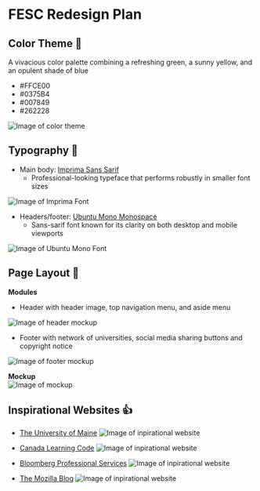 # **FESC Redesign Plan**

## Color Theme :lollipop:
 A vivacious color palette combining a refreshing green, a sunny yellow, and an opulent shade of blue
 * #FFCE00
 * #0375B4
 * #007849
 * #262228
 
 ![Image of color theme](https://raw.githubusercontent.com/kev-n/FESC/gh-pages/docs/plan/colorpalette.jpg)

## Typography :memo:
 * Main body: [Imprima Sans Sarif](https://fonts.google.com/specimen/Imprima)
   - Professional-looking typeface that performs robustly in smaller font sizes
  
  ![Image of Imprima Font](https://raw.githubusercontent.com/kev-n/FESC/gh-pages/docs/plan/Imprima.png)
  
 * Headers/footer: [Ubuntu Mono Monospace](https://fonts.google.com/specimen/Ubuntu+Mono) 
   - Sans-sarif font known for its clarity on both desktop and mobile viewports
  
  ![Image of Ubuntu Mono Font](https://raw.githubusercontent.com/kev-n/FESC/gh-pages/docs/plan/Ubuntu+Mono.png)
  
## Page Layout :book:
 **Modules**
  - Header with header image, top navigation menu, and aside menu
  
  ![Image of header mockup](https://raw.githubusercontent.com/kev-n/FESC/gh-pages/docs/plan/header.jpg)
  
  - Footer with network of universities, social media sharing buttons and copyright notice
  
  ![Image of footer mockup](https://raw.githubusercontent.com/kev-n/FESC/gh-pages/docs/plan/footer.jpg)
  
 **Mockup**  
  ![Image of mockup](https://raw.githubusercontent.com/kev-n/FESC/gh-pages/docs/plan/mockup.jpg)

## Inspirational Websites :thumbsup:
 - [The University of Maine](https://umaine.edu)
![Image of inpirational website](https://raw.githubusercontent.com/kev-n/FESC/gh-pages/docs/inspirational_screenshots/TheUniversityofMaine.png)

 - [Canada Learning Code](https://www.canadalearningcode.ca)
![Image of inpirational website](https://raw.githubusercontent.com/kev-n/FESC/gh-pages/docs/inspirational_screenshots/CanadaLearningCode.png)

 - [Bloomberg Professional Services](https://www.bloomberg.com/professional/)
![Image of inpirational website](https://raw.githubusercontent.com/kev-n/FESC/gh-pages/docs/inspirational_screenshots/Bloomberg.png)

 - [The Mozilla Blog](https://blog.mozilla.org)
![Image of inpirational website](https://raw.githubusercontent.com/kev-n/FESC/gh-pages/docs/inspirational_screenshots/TheMozillaBlog.png)